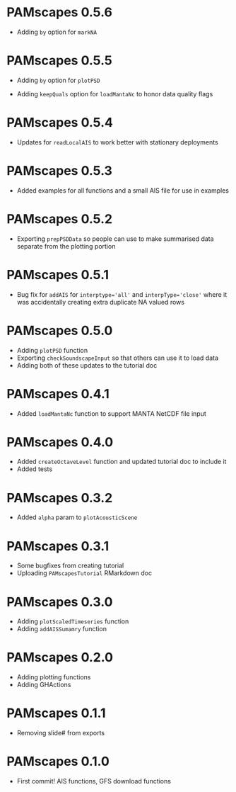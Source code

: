 # PAMscapes 0.5.6

- Adding `by` option for `markNA`

# PAMscapes 0.5.5

- Adding `by` option for `plotPSD`

- Adding `keepQuals` option for `loadMantaNc` to honor
data quality flags

# PAMscapes 0.5.4

- Updates for `readLocalAIS` to work better with stationary deployments

# PAMscapes 0.5.3

- Added examples for all functions and a small AIS file for use in examples

# PAMscapes 0.5.2

- Exporting `prepPSDData` so people can use to make summarised data
separate from the plotting portion

# PAMscapes 0.5.1 

- Bug fix for `addAIS` for `interptype='all'` and `interpType='close'` where
it was accidentally creating extra duplicate NA valued rows

# PAMscapes 0.5.0

- Adding `plotPSD` function
- Exporting `checkSoundscapeInput` so that others can use it to load data
- Adding both of these updates to the tutorial doc

# PAMscapes 0.4.1

- Added `loadMantaNc` function to support MANTA NetCDF file input

# PAMscapes 0.4.0

- Added `createOctaveLevel` function and updated tutorial doc to include it
- Added tests

# PAMscapes 0.3.2

- Added `alpha` param to `plotAcousticScene`

# PAMscapes 0.3.1

- Some bugfixes from creating tutorial
- Uploading `PAMscapesTutorial` RMarkdown doc

# PAMscapes 0.3.0

- Adding `plotScaledTimeseries` function
- Adding `addAISSumamry` function

# PAMscapes 0.2.0

- Adding plotting functions
- Adding GHActions

# PAMscapes 0.1.1

- Removing slide# from exports

# PAMscapes 0.1.0

- First commit! AIS functions, GFS download functions

